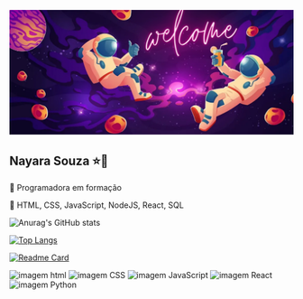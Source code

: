 ![imagem](Nayara.png)

## Nayara Souza :star::star2:


:telescope: Programadora em formação

:seedling: HTML, CSS, JavaScript, NodeJS, React, SQL

![Anurag's GitHub stats](https://github-readme-stats.vercel.app/api?username=nayara9&show_icons=true&theme=cobalt)


[![Top Langs](https://github-readme-stats.vercel.app/api/top-langs/?theme=cobalt&username=nayara9&layout=compact)](https://github.com/anuraghazra/github-readme-stats)

[![Readme Card](https://github-readme-stats.vercel.app/api/pin/?theme=cobalt&username=nayara9&repo=github-readme-stats)](https://github.com/anuraghazra/github-readme-stats)






![imagem html](https://img.shields.io/badge/HTML5-E34F26?style=for-the-badge&logo=html5&logoColor=white)
![imagem CSS](https://img.shields.io/badge/CSS3-1572B6?style=for-the-badge&logo=css3&logoColor=white)
![imagem JavaScript](https://img.shields.io/badge/JavaScript-323330?style=for-the-badge&logo=javascript&logoColor=F7DF1E)
![imagem React](https://img.shields.io/badge/React-20232A?style=for-the-badge&logo=react&logoColor=61DAFB)
![imagem Python](https://img.shields.io/badge/Python-FFD43B?style=for-the-badge&logo=python&logoColor=blue)
